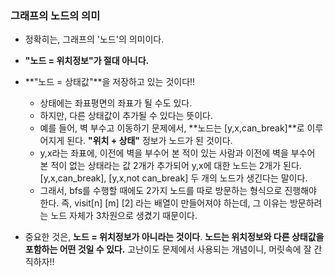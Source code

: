### 그래프의 노드의 의미

- 정확히는, 그래프의 '노드'의 의미이다.



- **"노드 = 위치정보"가 절대 아니다.**

- **"노드 = 상태값"**을 저장하고 있는 것이다!!
  - 상태에는 좌표평면의 좌표가 될 수도 있다.
  - 하지만, 다른 상태값이 추가될 수 있다는 뜻이다.
  - 예를 들어, 벽 부수고 이동하기 문제에서, **노드는 [y,x,can_break]**로 이루어지게 된다. **"위치 + 상태"** 정보가 노드가 된 것이다.
  - y,x라는 좌표에, 이전에 벽을 부수어 본 적이 있는 사람과 이전에 벽을 부수어 본 적이 없는 상태라는 값 2개가 추가되어 y,x에 대한 노드는 2개가 된다. [y,x,can_break], [y,x,not can_break] 두 개의 노드가 생긴다는 말이다.
  - 그래서, bfs를 수행할 때에도 2가지 노드를 따로 방문하는 형식으로 진행해야 한다. 즉, visit[n] [m] [2] 라는 배열이 만들어져야 하는데, 그 이유는 방문하려는 노드 자체가 3차원으로 생겼기 때문이다.



- 중요한 것은, **노드 = 위치정보가 아니라는 것이다**. **노드는 위치정보와 다른 상태값을 포함하는 어떤 것일 수 있다.** 고난이도 문제에서 사용되는 개념이니, 머릿속에 잘 간직하자!!

